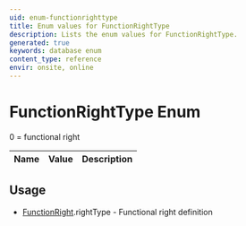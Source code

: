 ```yaml
---
uid: enum-functionrighttype
title: Enum values for FunctionRightType
description: Lists the enum values for FunctionRightType.
generated: true
keywords: database enum
content_type: reference
envir: onsite, online
---
```


# FunctionRightType Enum

0 = functional right

| Name | Value | Description |
|------|-------|-------------|

## Usage

* [FunctionRight](../functionright.md).rightType - Functional right definition
